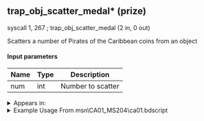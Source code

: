 ## trap_obj_scatter_medal* (prize)

syscall 1, 267 ; trap_obj_scatter_medal (2 in, 0 out)

Scatters a number of Pirates of the Caribbean coins from an object

#### Input parameters
| Name | Type | Description
|------|------|------------
| num   | int   | Number to scatter




<details>
	<summary>Appears in:</summary>
| filename | Entity (obj)
|----------|-------------
| msn\CA01_MS204\ca01.bdscript       |           
| msn\CA07_MS105\ca07.bdscript       |           
| obj\B_CA050\b_ca.bdscript       | ((B) Grim Reaper)          
| obj\F_CA690_BTL\f_ca.bdscript       | ((F) Isla de Muerta’s chest (Grim Reaper) (Open) (BTL) (CA))          

</details>

<details>
	<summary>Example Usage From msn\CA01_MS204\ca01.bdscript</summary>
L294:
 pushFromFSp 4
 gosub 4, L142
 memcpyToSp 16, 16
 pushFromPSp 16
 syscall 1, 266 ; trap_obj_get_medal (1 in, 1 out)
 pushImm 4
 div 
 syscall 1, 267 ; trap_obj_scatter_medal (2 in, 0 out)
 jmp L313
</details>

